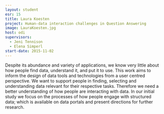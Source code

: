 ```yaml
---
layout: student
esr: 15
title: Laura Koesten
project: Human-data interaction challenges in Question Answering
image: LauraKoesten.jpg
host: odi
supervisors:
  - Jeni Tennison
  - Elena Simperl
start-date: 2015-11-02
---
```

Despite its abundance and variety of applications, we know very little about how people find data, understand it, and put it to use. This work aims to inform the design of data tools and technologies from a user centred perspective. We want to support people in finding, selecting and understanding data relevant for their respective tasks. Therefore we need a better understanding of how people are interacting with data. In our initial study we focus on the processes of how people engage with structured data; which is available on data portals and present directions for further research.
